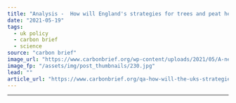```yaml
---
title: "Analysis -  How will England's strategies for trees and peat help achieve net-zero by 2050?"
date: "2021-05-19"
tags: 
  - uk policy
  - carbon brief
  - science
source: "carbon brief"
image_url: "https://www.carbonbrief.org/wp-content/uploads/2021/05/A-new-plantation-of-fir-trees-on-the-North-Yorkshire-Moors-107x71.jpg"
image_fp: "/assets/img/post_thumbnails/230.jpg"
lead: ""
article_url: "https://www.carbonbrief.org/qa-how-will-the-uks-strategies-for-trees-and-peat-help-achieve-net-zero-by-2050"
---
```


---
